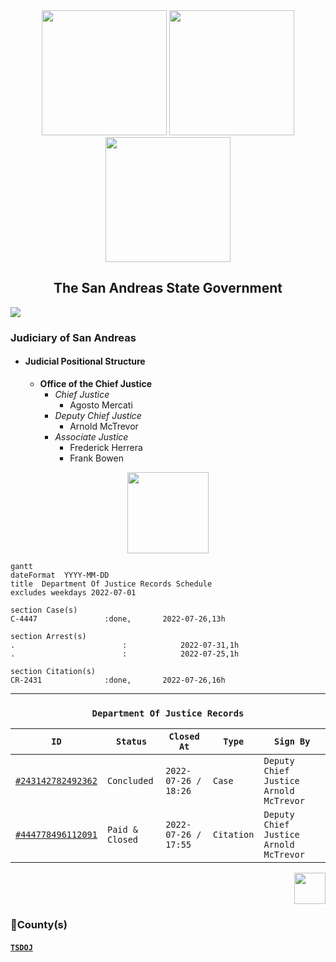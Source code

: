 <div align="center">
<img width="200" height="auto" src="https://i.imgur.com/CvRbjh7.png" /> <img width="200" height="auto" src="https://i.ibb.co/6bwcmKr/icon-2000px.png" /> <img width="200" height="auto" src="https://i.ibb.co/kB4PVf0/Supreme-Court-4-2.png" /> 
</div> 

<h2 align="center">The San Andreas State Government</h3>

<img width="auto" height="auto" src="https://jsa.gta.world/styles/we_universal/theme/images/dashboard.jpg?assets_version=97" />

### Judiciary of San Andreas
- #### Judicial Positional Structure
   - **Office of the Chief Justice**
     - *Chief Justice*
       - Agosto Mercati
     - *Deputy Chief Justice*
       - Arnold McTrevor
     - *Associate Justice*
       - Frederick Herrera
       - Frank Bowen

<!--##### The Courts of San Andreas-->

<!--##### Judicial Positional Structure-->

<div align="center">
<img width="auto" height="130" src="https://justice-ls.xyz/wp-content/uploads/2020/07/doj-vector.png" />
</div>

```mermaid
gantt
dateFormat  YYYY-MM-DD
title  Department Of Justice Records Schedule
excludes weekdays 2022-07-01

section Case(s)
C-4447               :done,       2022-07-26,13h

section Arrest(s)
.                        :            2022-07-31,1h
.                        :            2022-07-25,1h

section Citation(s)
CR-2431              :done,       2022-07-26,16h          
```

--- 


<div align=center>

### `Department Of Justice Records`
  | `ID`               | `Status`        | `Closed At`          | `Type`     | `Sign By`                              |  
  |--------------------|-----------------|----------------------|------------|----------------------------------------|  
  | [`#243142782492362`](https://notkaarlo.github.io/State-of-San-Andreas/TSDOJ/Case%23444778496112091) | `Concluded`     | `2022-07-26 / 18:26`  | `Case`     | `Deputy Chief Justice Arnold McTrevor` |  
  | [`#444778496112091`](https://notkaarlo.github.io/State-of-San-Andreas/TSDOJ/CR%23243142782492362) | `Paid & Closed` | `2022-07-26 / 17:55` | `Citation` | `Deputy Chief Justice Arnold McTrevor` |  
</div>

<div align="right">
<img width="auto" height="50" src="https://961b5d7bec.cbaul-cdnwnd.com/bc706ede7c4ee7d111282692424954b3/200000064-5d9755e8fa/LSDOJ-4.png?ph=961b5d7bec" />
</div>


<h3>🔰County(s)</h3> 

####  [`TSDOJ`](https://github.com/NotKaarlo/FivePD-Reports/tree/main/TSDOJ)
</div>
